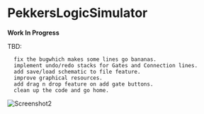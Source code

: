# PekkersLogicSimulator

**Work In Progress**

TBD:  

      fix the bugwhich makes some lines go bananas.
      implement undo/redo stacks for Gates and Connection lines.
      add save/load schematic to file feature.
      improve graphical resources.
      add drag n drop feature on add gate buttons.
      clean up the code and go home.


![Screenshot2](https://raw.githubusercontent.com/pekkalanger/PekkersLogicSimulator/master/PekkersLogicSimulator/screenshot6.png)
